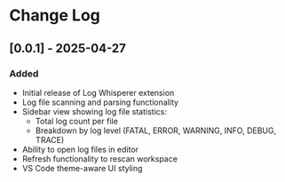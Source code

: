 # Change Log

## [0.0.1] - 2025-04-27

### Added

- Initial release of Log Whisperer extension
- Log file scanning and parsing functionality
- Sidebar view showing log file statistics:
  - Total log count per file
  - Breakdown by log level (FATAL, ERROR, WARNING, INFO, DEBUG, TRACE)
- Ability to open log files in editor
- Refresh functionality to rescan workspace
- VS Code theme-aware UI styling
